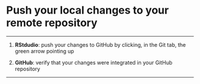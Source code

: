 # Push your local changes to your remote repository

***

1. **RStdudio**: push your changes to GitHub by clicking, in the Git tab, the green arrow pointing up

<!--     ![](./assets/push-rstudio.png)  -->

2. **GitHub**: verify that your changes were integrated in your GitHub repository

<!--     ![](./assets/push-github.png)  -->

***